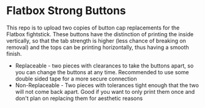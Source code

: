 # Flatbox Strong Buttons

This repo is to upload two copies of button cap replacements for the Flatbox fightstick. These buttons have the distinction of printing the inside vertically, so that the tab strength is higher (less chance of breaking on removal) and the tops can be printing horizontally, thus having a smooth finish. 

* Replaceable - two pieces with clearances to take the buttons apart, so you can change the buttons at any time. Recommended to use some double sided tape for a more secure connection <br>
* Non-Replaceable - Two pieces with tolerances tight enough that the two will not come back apart. Good if you want to only print them once and don't plan on replacing them for aesthetic reasons
